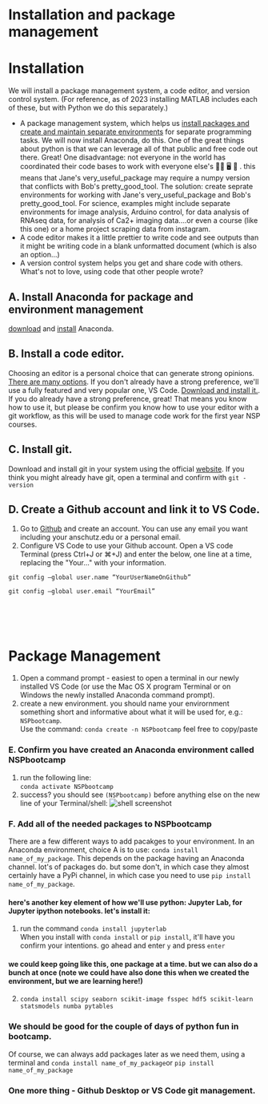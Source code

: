 # Installation and package management

# Installation
We will install a package management system, a code editor, and version control system. (For reference, as of 2023 installing MATLAB includes each of these, but with Python we do this separately.) 
- A package management system, which helps us [install packages and create and maintain separate environments](https://docs.conda.io/projects/conda/en/latest/user-guide/tasks/manage-environments.html#) for separate programming tasks. We will now install Anaconda, do this. One of the great things about python is that we can leverage all of that public and free code out there. Great! One disadvantage: not everyone in the world has coordinated their code bases to work with everyone else's 🤼‍♂️ 🖥 🤺 . this means that Jane's very_useful_package may require a numpy version that conflicts with Bob's pretty_good_tool. The solution: create seprate environments for working with Jane's very_useful_package and Bob's pretty_good_tool. For science, examples might include separate environments for image analysis, Arduino control, for data analysis of RNAseq data, for analysis of Ca2+ imaging data....or even a course (like this one) or a home project scraping data from instagram.
- A code editor makes it a little prettier to write code and see outputs than it might be writing code in a blank unformatted document (which is also an option...)
- A version control system helps you get and share code with others. What's not to love, using code that other people wrote?

## A. Install Anaconda for package and environment management
[download](https://www.anaconda.com/products/individual) and [install](https://docs.conda.io/projects/conda/en/latest/user-guide/install/index.html) Anaconda.

## B. Install a code editor. 
Choosing an editor is a personal choice that can generate strong opinions. [There are many options](https://hackr.io/blog/best-python-ide). If you don't already have a strong preference, we'll use a fully featured and very popular one, VS Code. [Download and install it.](https://code.visualstudio.com/). If you do already have a strong preference, great! That means you know how to use it, but please be confirm you know how to use your editor with a git workflow, as this will be used to manage code work for the first year NSP courses. 

## C. Install git. 
Download and install git in your system using the official [website](https://git-scm.com/downloads). If you think you might already have git, open a terminal and confirm with `git -version`

## D. Create a Github account and link it to VS Code.
1. Go to [Github](https://www.github.com) and create an account. You can use any email you want including your anschutz.edu or a personal email. 
2. Configure VS Code to use your Github account. Open a VS code Terminal (press Ctrl+J or ⌘+J) and enter the below, one line at a time, replacing the "Your..." with your information. 
```
git config –global user.name “YourUserNameOnGithub”
```
```
git config –global user.email “YourEmail”
```

<br>
<br>
<br>

# Package Management
1. Open a command prompt - easiest to open a terminal in our newly installed VS Code (or use the Mac OS X program Terminal or on Windows the newly installed Anaconda command prompt). 
1. create a new environment. you should name your envirornment something short and informative about what it will be used for, e.g.: `NSPbootcamp`. <br> Use the command: ```conda create -n NSPbootcamp```  feel free to copy/paste  


### E. Confirm you have created an Anaconda environment called NSPbootcamp
1. run the following line:
<br>```conda activate NSPbootcamp```
2. success?
you should see ```(NSPbootcamp)``` before anything else on the new line of your Terminal/shell:
![shell screenshot](https://github.com/danieljdenman/NSPbootcamp/blob/master/res/activate_env.png)


### F. Add all of the needed packages to NSPbootcamp
There are a few different ways to add pacakges to your environment. In an Anaconda environment, choice A is to use: ```conda install name_of_my_package```. This depends on the package having an Anaconda channel. lot's of packages do. but some don't, in which case they almost certainly have a PyPi channel, in which case you need to use ```pip install name_of_my_package```.

#### here's another key element of how we'll use python: Jupyter Lab, for Jupyter ipython notebooks. let's install it: 
1. run the command ```conda install jupyterlab```<br>
When you install with ```conda install``` or ```pip install```, it'll have you confirm your intentions. go ahead and enter ```y``` and press ```enter```

#### we could keep going like this, one package at a time. but we can also do a bunch at once (note we could have also done this when we created the environment, but we are learning here!)
2. ```conda install scipy seaborn scikit-image fsspec hdf5 scikit-learn statsmodels numba pytables```

### We should be good for the couple of days of python fun in bootcamp. 
Of course, we can always add packages later as we need them, using a terminal and ```conda install name_of_my_package```or ```pip install name_of_my_package```

### One more thing - Github Desktop or VS Code git management. 



